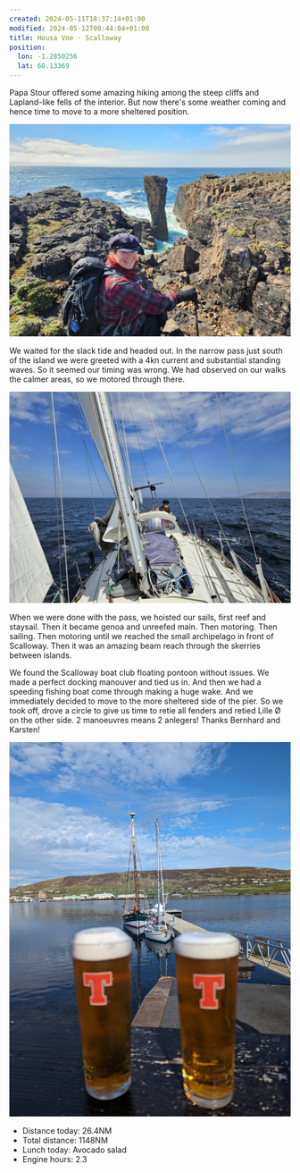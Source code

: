 ```yaml
---
created: 2024-05-11T18:37:14+01:00
modified: 2024-05-12T00:44:04+01:00
title: Housa Voe - Scalloway
position:
  lon: -1.2850256
  lat: 60.13369
---
```


Papa Stour offered some amazing hiking among the steep cliffs and Lapland-like fells of the interior. But now there's some weather coming and hence time to move to a more sheltered position.

![Image](../2024/f063e07eeb4775201c8277361c7f9d92.png) 

We waited for the slack tide and headed out. In the narrow pass just south of the island we were greeted with a 4kn current and substantial standing waves. So it seemed our timing was wrong. We had observed on our walks the calmer areas, so we motored through there.

![Image](../2024/6e3aedba7de208fab2661fd48aebece4.jpg) 

When we were done with the pass, we hoisted our sails, first reef and staysail. Then it became genoa and unreefed main. Then motoring. Then sailing. Then motoring until we reached the small archipelago in front of Scalloway. Then it was an amazing beam reach through the skerries between islands. 

We found the Scalloway boat club floating pontoon without issues. We made a perfect docking manouver and tied us in. And then we had a speeding fishing boat come through making a huge wake. And we immediately decided to move to the more sheltered side of the pier. So we took off, drove a circle to give us time to retie all fenders and retied Lille Ø on the other side. 2 manoeuvres means 2 anlegers! Thanks Bernhard and Karsten!

![Image](../2024/d796eecf87a04695bfeee26248f84d5e.jpg) 


* Distance today: 26.4NM
* Total distance: 1148NM
* Lunch today: Avocado salad
* Engine hours: 2.3

